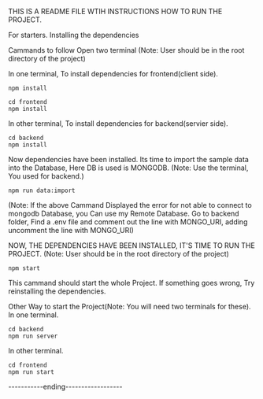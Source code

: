THIS IS A README FILE WTIH INSTRUCTIONS HOW TO RUN THE PROJECT.

For starters.
Installing the dependencies

Cammands to follow
Open two terminal
(Note: User should be in the root directory of the project)

In one terminal, To install dependencies for frontend(client side).

    npm install 

    cd frontend
    npm install

In other terminal, To install dependencies for backend(servier side).

    cd backend
    npm install

Now dependencies have been installed. Its time to import the sample data into the Database, Here DB is used is MONGODB.
(Note: Use the terminal, You used for backend.)

    npm run data:import

(Note: If the above Cammand Displayed the error for not able to connect to mongodb Database, you Can use my Remote Database. Go to backend folder, Find a .env file and comment out the line with MONGO_URI, adding uncomment the line with MONGO_URI)

NOW, THE DEPENDENCIES HAVE BEEN INSTALLED, IT'S TIME TO RUN THE PROJECT.
(Note: User should be in the root directory of the project)

    npm start

This cammand should start the whole Project. If something goes wrong, Try reinstalling the dependencies. 

Other Way to start the Project(Note: You will need two terminals for these).
In one terminal.

    cd backend
    npm run server

In other terminal. 

    cd frontend
    npm run start

-----------ending------------------
